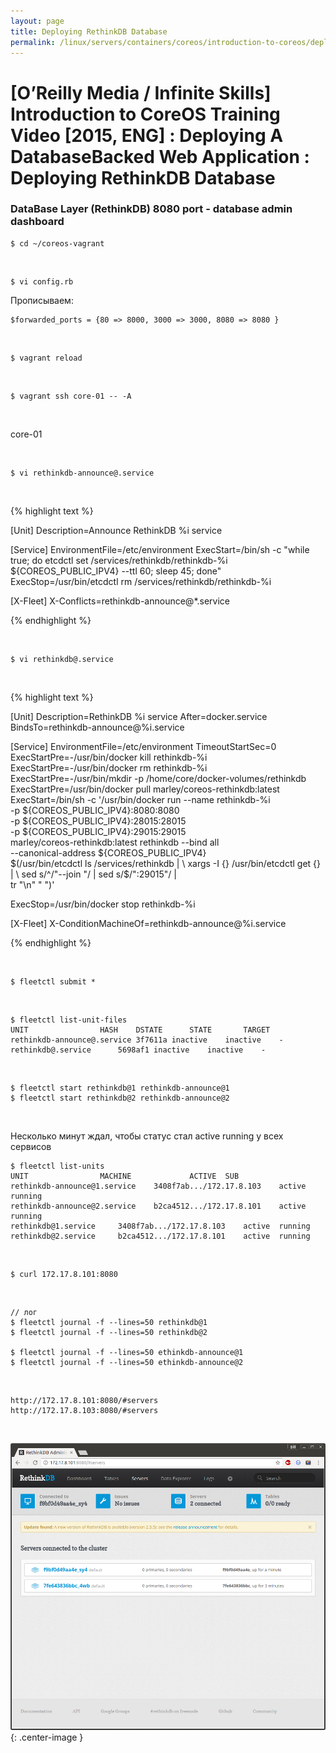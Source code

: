 ```yaml
---
layout: page
title: Deploying RethinkDB Database
permalink: /linux/servers/containers/coreos/introduction-to-coreos/deploying-a-atabase-backed-web-application/deploying-rethinkdb-database/
---
```



# [O’Reilly Media / Infinite Skills] Introduction to CoreOS Training Video [2015, ENG] : Deploying A DatabaseBacked Web Application : Deploying RethinkDB Database



### DataBase Layer (RethinkDB) 8080 port - database admin dashboard



    $ cd ~/coreos-vagrant

<br/>

    $ vi config.rb

Прописываем:

    $forwarded_ports = {80 => 8000, 3000 => 3000, 8080 => 8080 }

<br/>

    $ vagrant reload

<br/>

    $ vagrant ssh core-01 -- -A


<br/>

core-01

<br/>

    $ vi rethinkdb-announce@.service

<br/>

{% highlight text %}

[Unit]
Description=Announce RethinkDB %i service

[Service]
EnvironmentFile=/etc/environment
ExecStart=/bin/sh -c "while true; do etcdctl set /services/rethinkdb/rethinkdb-%i ${COREOS_PUBLIC_IPV4} --ttl 60; sleep 45; done"
ExecStop=/usr/bin/etcdctl rm /services/rethinkdb/rethinkdb-%i

[X-Fleet]
X-Conflicts=rethinkdb-announce@*.service

{% endhighlight %}


<br/>

    $ vi rethinkdb@.service

<br/>


{% highlight text %}

[Unit]
Description=RethinkDB %i service
After=docker.service
BindsTo=rethinkdb-announce@%i.service

[Service]
EnvironmentFile=/etc/environment
TimeoutStartSec=0
ExecStartPre=-/usr/bin/docker kill rethinkdb-%i
ExecStartPre=-/usr/bin/docker rm rethinkdb-%i
ExecStartPre=-/usr/bin/mkdir -p /home/core/docker-volumes/rethinkdb
ExecStartPre=/usr/bin/docker pull marley/coreos-rethinkdb:latest
ExecStart=/bin/sh -c '/usr/bin/docker run --name rethinkdb-%i   \
 -p ${COREOS_PUBLIC_IPV4}:8080:8080                        \
 -p ${COREOS_PUBLIC_IPV4}:28015:28015                      \
 -p ${COREOS_PUBLIC_IPV4}:29015:29015                      \
 marley/coreos-rethinkdb:latest rethinkdb --bind all \
 --canonical-address ${COREOS_PUBLIC_IPV4}                 \
 $(/usr/bin/etcdctl ls /services/rethinkdb |               \
     xargs -I {} /usr/bin/etcdctl get {} |                 \
     sed s/^/"--join "/ | sed s/$/":29015"/ |              \
     tr "\n" " ")'

ExecStop=/usr/bin/docker stop rethinkdb-%i

[X-Fleet]
X-ConditionMachineOf=rethinkdb-announce@%i.service

{% endhighlight %}

<br/>

    $ fleetctl submit *


<br/>

    $ fleetctl list-unit-files
    UNIT				HASH	DSTATE		STATE		TARGET
    rethinkdb-announce@.service	3f7611a	inactive	inactive	-
    rethinkdb@.service		5698af1	inactive	inactive	-


<br/>

    $ fleetctl start rethinkdb@1 rethinkdb-announce@1
    $ fleetctl start rethinkdb@2 rethinkdb-announce@2


<br/>

Несколько минут ждал, чтобы статус стал active running у всех сервисов

    $ fleetctl list-units
    UNIT				MACHINE				ACTIVE	SUB
    rethinkdb-announce@1.service	3408f7ab.../172.17.8.103	active	running
    rethinkdb-announce@2.service	b2ca4512.../172.17.8.101	active	running
    rethinkdb@1.service		3408f7ab.../172.17.8.103	active	running
    rethinkdb@2.service		b2ca4512.../172.17.8.101	active	running


<br/>

    $ curl 172.17.8.101:8080

<br/>

    // лог
    $ fleetctl journal -f --lines=50 rethinkdb@1
    $ fleetctl journal -f --lines=50 rethinkdb@2

    $ fleetctl journal -f --lines=50 ethinkdb-announce@1
    $ fleetctl journal -f --lines=50 ethinkdb-announce@2


<br/>

    http://172.17.8.101:8080/#servers
    http://172.17.8.103:8080/#servers

<br/>


![coreos cluster](/img/linux/servers/containers/coreos/app5.png "coreos cluster"){: .center-image }
